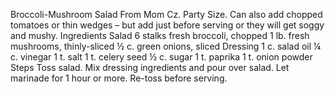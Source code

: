 Broccoli-Mushroom Salad
From Mom Cz. Party Size. Can also add chopped tomatoes or thin wedges – but add just before serving or they will get soggy and mushy.
Ingredients
Salad
6 stalks fresh broccoli, chopped
1 lb. fresh mushrooms, thinly-sliced
½ c. green onions, sliced
Dressing
1 c. salad oil
¼ c. vinegar
1 t. salt
1 t. celery seed
½ c. sugar
1 t. paprika
1 t. onion powder
Steps
Toss salad.
Mix dressing ingredients and pour over salad. Let marinade for 1 hour or more.
Re-toss before serving.
